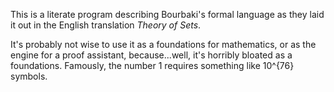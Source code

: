 This is a literate program describing Bourbaki's formal language as they
laid it out in the English translation _Theory of Sets_.

It's probably not wise to use it as a foundations for mathematics, or as
the engine for a proof assistant, because...well, it's horribly bloated
as a foundations. Famously, the number 1 requires something like 10^{76}
symbols. 
